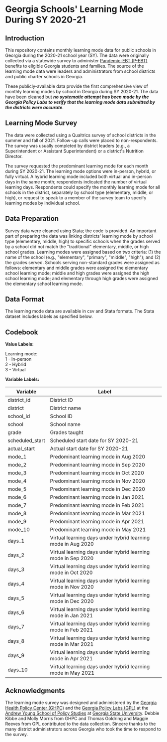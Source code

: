 # Georgia Schools' Learning Mode During SY 2020-21

## Introduction

This repository contains monthly learning mode data for public schools in Georgia during the 2020-21 school year (SY). The data were originally collected via a statewide survey to administer [Pandemic-EBT (P-EBT)](https://dfcs.georgia.gov/pandemic-electronic-benefit-transfer) benefits to eligible Georgia students and families. The source of the learning mode data were leaders and administrators from school districts and public charter schools in Georgia.

These publicly-available data provide the first comprehensive view of monthly learning modes by school in Georgia during SY 2020-21. The data have been cleaned but **_no systematic attempt has been made by the Georgia Policy Labs to verify that the learning mode data submitted by the districts were accurate_**.

## Learning Mode Survey

The data were collected using a Qualtrics survey of school districts in the summer and fall of 2021. Follow-up calls were placed to non-respondents. The survey was usually completed by district leaders (e.g., a Superintendent or Assistant Superintendent) or a district's Nutrition Director.

The survey requested the predominant learning mode for each month during SY 2020-21. The learning mode options were in-person, hybrid, or fully virtual. A hybrid learning mode included both virtual and in-person days in the same month; respondents indicated the number of virtual learning days. Respondents could specify the monthly learning mode for all schools in the district, separately by school type (elementary, middle, or high), or request to speak to a member of the survey team to specify learning modes by individual school.

## Data Preparation

Survey data were cleaned using Stata; the code is provided. An important part of preparing the data was linking districts' learning mode by school type (elementary, middle, high) to specific schools when the grades served by a school did not match the "traditional" elementary, middle, or high school grades. Learning modes were assigned based on two criteria: (1) the name of the school (e.g., "elementary", "primary", "middle", "high"); and (2) the grades served. Schools serving non-standard grades were assigned as follows: elementary and middle grades were assigned the elementary school learning mode; middle and high grades were assigned the high school learning mode; and elementary through high grades were assigned the elementary school learning mode.

## Data Format

The learning mode data are available in csv and Stata formats. The Stata dataset includes labels as specified below.

## Codebook

**Value Labels:**

Learning mode:  
1 - In-person  
2 - Hybrid  
3 - Virtual

**Variable Labels:**

| Variable           | Label                                 |
| --- | --- |
| district_id        | District ID                           |
| district           | District name                         |
| school_id          | School ID                             |
| school             | School name                           |
| grade              | Grades taught                         |
| scheduled_start    | Scheduled start date for SY 2020-21   |
| actual_start       | Actual start date for SY 2020-21      |
| mode_1             | Predominant learning mode in Aug 2020 |
| mode_2             | Predominant learning mode in Sep 2020 |
| mode_3             | Predominant learning mode in Oct 2020 |
| mode_4             | Predominant learning mode in Nov 2020 |
| mode_5             | Predominant learning mode in Dec 2020 |
| mode_6             | Predominant learning mode in Jan 2021 |
| mode_7             | Predominant learning mode in Feb 2021 |
| mode_8             | Predominant learning mode in Mar 2021 |
| mode_9             | Predominant learning mode in Apr 2021 |
| mode_10            | Predominant learning mode in May 2021 |
| days_1             | Virtual learning days under hybrid learning mode in Aug 2020 |
| days_2             | Virtual learning days under hybrid learning mode in Sep 2020 |
| days_3             | Virtual learning days under hybrid learning mode in Oct 2020 |
| days_4             | Virtual learning days under hybrid learning mode in Nov 2020 |
| days_5             | Virtual learning days under hybrid learning mode in Dec 2020 |
| days_6             | Virtual learning days under hybrid learning mode in Jan 2021 |
| days_7             | Virtual learning days under hybrid learning mode in Feb 2021 |
| days_8             | Virtual learning days under hybrid learning mode in Mar 2021 |
| days_9             | Virtual learning days under hybrid learning mode in Apr 2021 |
| days_10            | Virtual learning days under hybrid learning mode in May 2021 |

## Acknowledgments

The learning mode survey was designed and administered by the [Georgia Health Policy Center (GHPC)](https://ghpc.gsu.edu/) and the [Georgia Policy Labs (GPL)](https://gpl.gsu.edu/) at the [Andrew Young School of Policy Studies](https://aysps.gsu.edu/) at [Georgia State University](https://www.gsu.edu/). Debbie Kibbe and Molly Morris from GHPC and Thomas Goldring and Maggie Reeves from GPL contributed to the data collection. Sincere thanks to the many district administrators across Georgia who took the time to respond to the survey.
